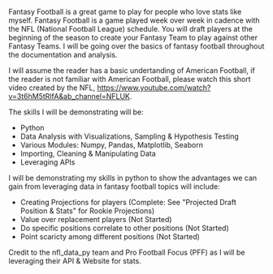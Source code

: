 Fantasy Football is a great game to play for people who love stats like myself. Fantasy Football is a game played week over week in cadence with the NFL (National Football League) schedule. You will draft players at the beginning of the season to create your Fantasy Team to play against other Fantasy Teams. I will be going over the basics of fantasy football throughout the documentation and analysis.

I will assume the reader has a basic undertanding of American Football, if the reader is not familiar with American Football, please watch this short video created by the NFL, https://www.youtube.com/watch?v=3t6hM5tRlfA&ab_channel=NFLUK. 

The skills I will be demonstrating will be:
-	Python
-	Data Analysis with Visualizations, Sampling & Hypothesis Testing
-	Various Modules: Numpy, Pandas, Matplotlib, Seaborn
-	Importing, Cleaning & Manipulating Data
-	Leveraging APIs

I will be demonstrating my skills in python to show the advantages we can gain from leveraging data in fantasy football topics will include:
- Creating Projections for players (Complete: See "Projected Draft Position & Stats" for Rookie Projections)
- Value over replacement players (Not Started)
- Do specific positions correlate to other positions (Not Started)
- Point scaricty among different positions (Not Started)

Credit to the nfl_data_py team and Pro Football Focus (PFF) as I will be leveraging their API & Website for stats.
